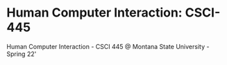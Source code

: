 # Human Computer Interaction: CSCI-445

Human Computer Interaction - CSCI 445 @ Montana State University - Spring 22'
